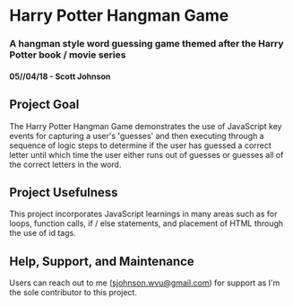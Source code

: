 # Harry Potter Hangman Game
### A hangman style word guessing game themed after the Harry Potter book / movie series

#### 05//04/18 - Scott Johnson

## Project Goal
The Harry Potter Hangman Game demonstrates the use of JavaScript key events for capturing a user's 'guesses' and then executing through a sequence of logic steps to determine if the user has guessed a correct letter until which time the user either runs out of guesses or guesses all of the correct letters in the word.

## Project Usefulness
This project incorporates JavaScript learnings in many areas such as for loops, function calls, if / else statements, and placement of HTML through the use of id tags.

## Help, Support, and Maintenance
Users can reach out to me (sjohnson.wvu@gmail.com) for support as I'm the sole contributor to this project.






